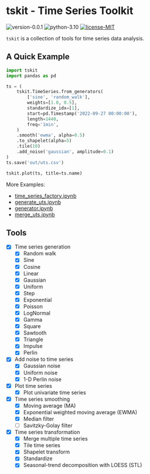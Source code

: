 # tskit - Time Series Toolkit

![version-0.0.1](https://img.shields.io/badge/version-0.0.1-blue)
![python-3.10](https://img.shields.io/badge/python-3.10-blue?logo=python&logoColor=white)
[![license-MIT](https://img.shields.io/badge/license-MIT-green)](https://github.com/alumik/time-series-toolkit/blob/main/LICENSE)

`tskit` is a collection of tools for time series data analysis.

## A Quick Example

```python
import tskit
import pandas as pd

ts = (
    tskit.TimeSeries.from_generators(
        ['sine', 'random_walk'],
        weights=[1.0, 0.5],
        standardize_idx=[1],
        start=pd.Timestamp('2022-09-27 00:00:00'),
        length=1440,
        freq='1min',
    )
    .smooth('ewma', alpha=0.5)
    .to_shapelet(alpha=5)
    .tile(10)
    .add_noise('gaussian', amplitude=0.1)
)
ts.save('out/uts.csv')

tskit.plot(ts, title=ts.name)
```

More Examples:

- [time_series_factory.ipynb](https://github.com/alumik/time-series-toolkit/blob/master/notebooks/time_series_factory.ipynb)
- [generate_uts.ipynb](https://github.com/alumik/time-series-toolkit/blob/master/notebooks/generate_uts.ipynb)
- [generator.ipynb](https://github.com/alumik/time-series-toolkit/blob/master/notebooks/generator.ipynb)
- [merge_uts.ipynb](https://github.com/alumik/time-series-toolkit/blob/master/notebooks/merge_uts.ipynb)

## Tools

- [x] Time series generation
    - [x] Random walk
    - [x] Sine
    - [x] Cosine
    - [x] Linear
    - [x] Gaussian
    - [x] Uniform
    - [x] Step
    - [x] Exponential
    - [x] Poisson
    - [x] LogNormal
    - [x] Gamma
    - [x] Square
    - [x] Sawtooth
    - [x] Triangle
    - [x] Impulse
    - [x] Perlin
- [x] Add noise to time series
    - [x] Gaussian noise
    - [x] Uniform noise
    - [x] 1-D Perlin noise
- [x] Plot time series
    - [x] Plot univariate time series
- [x] Time series smoothing
    - [x] Moving average (MA)
    - [x] Exponential weighted moving average (EWMA)
    - [x] Median filter
    - [ ] Savitzky-Golay filter
- [x] Time series transformation
    - [x] Merge multiple time series
    - [x] Tile time series
    - [x] Shapelet transform
    - [x] Standardize
    - [x] Seasonal-trend decomposition with LOESS (STL)
